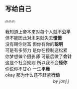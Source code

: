 
## 写给自己

:fire::fire::fire:

	   
我知道上帝本来对每个人就不**公平**<br />
但不能因此对未来就失去**憧憬**<br />
没有赐你财富 但你有你的**聪明**<br />
可是有多努力 是你在控制这松紧<br />
你梦想做个摄影师 可最后做了**会计**<br />
这是个社会规则 所以我不会**怪你**<br />
你说你不甘心 一生**平庸**<br />
okay 那为什么还不赶紧**行动**<br />
　　　　　　　　　　　*by jonj j*<br />